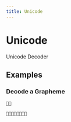 ```yaml
---
title: Unicode
---
```


# Unicode

Unicode Decoder

## Examples

### Decode a Grapheme

<pre class="example">
<code>🏳️‍🌈</code>
</pre>

<pre class="example">
<code>👨🏽‍👩🏽‍👦🏽‍👦🏽</code>
</pre>
